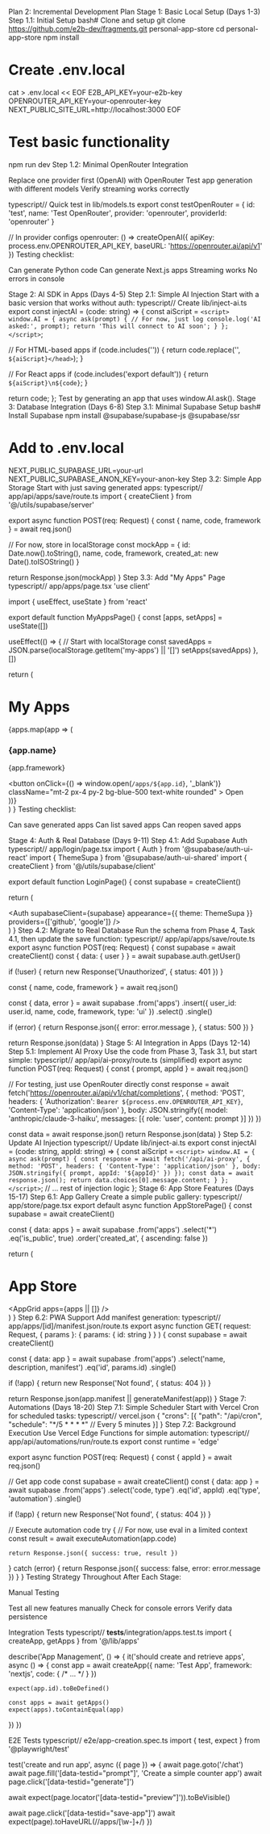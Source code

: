 
Plan 2: Incremental Development Plan
Stage 1: Basic Local Setup (Days 1-3)
Step 1.1: Initial Setup
bash# Clone and setup
git clone https://github.com/e2b-dev/fragments.git personal-app-store
cd personal-app-store
npm install

# Create .env.local
cat > .env.local << EOF
E2B_API_KEY=your-e2b-key
OPENROUTER_API_KEY=your-openrouter-key
NEXT_PUBLIC_SITE_URL=http://localhost:3000
EOF

# Test basic functionality
npm run dev
Step 1.2: Minimal OpenRouter Integration

Replace one provider first (OpenAI) with OpenRouter
Test app generation with different models
Verify streaming works correctly

typescript// Quick test in lib/models.ts
export const testOpenRouter = {
  id: 'test',
  name: 'Test OpenRouter',
  provider: 'openrouter',
  providerId: 'openrouter'
}

// In provider configs
openrouter: () => createOpenAI({
  apiKey: process.env.OPENROUTER_API_KEY,
  baseURL: 'https://openrouter.ai/api/v1'
})
Testing checklist:

 Can generate Python code
 Can generate Next.js apps
 Streaming works
 No errors in console

Stage 2: AI SDK in Apps (Days 4-5)
Step 2.1: Simple AI Injection
Start with a basic version that works without auth:
typescript// Create lib/inject-ai.ts
export const injectAI = (code: string) => {
  const aiScript = `
    <script>
      window.AI = {
        async ask(prompt) {
          // For now, just log
          console.log('AI asked:', prompt);
          return 'This will connect to AI soon';
        }
      };
    </script>
  `;
  
  // For HTML-based apps
  if (code.includes('</head>')) {
    return code.replace('</head>', `${aiScript}</head>`);
  }
  
  // For React apps
  if (code.includes('export default')) {
    return `${aiScript}\n${code}`;
  }
  
  return code;
};
Test by generating an app that uses window.AI.ask().
Stage 3: Database Integration (Days 6-8)
Step 3.1: Minimal Supabase Setup
bash# Install Supabase
npm install @supabase/supabase-js @supabase/ssr

# Add to .env.local
NEXT_PUBLIC_SUPABASE_URL=your-url
NEXT_PUBLIC_SUPABASE_ANON_KEY=your-anon-key
Step 3.2: Simple App Storage
Start with just saving generated apps:
typescript// app/api/apps/save/route.ts
import { createClient } from '@/utils/supabase/server'

export async function POST(req: Request) {
  const { name, code, framework } = await req.json()
  
  // For now, store in localStorage
  const mockApp = {
    id: Date.now().toString(),
    name,
    code,
    framework,
    created_at: new Date().toISOString()
  }
  
  return Response.json(mockApp)
}
Step 3.3: Add "My Apps" Page
typescript// app/apps/page.tsx
'use client'

import { useEffect, useState } from 'react'

export default function MyAppsPage() {
  const [apps, setApps] = useState([])
  
  useEffect(() => {
    // Start with localStorage
    const savedApps = JSON.parse(localStorage.getItem('my-apps') || '[]')
    setApps(savedApps)
  }, [])
  
  return (
    <div className="container mx-auto p-4">
      <h1 className="text-2xl font-bold mb-4">My Apps</h1>
      <div className="grid grid-cols-1 md:grid-cols-2 lg:grid-cols-3 gap-4">
        {apps.map(app => (
          <div key={app.id} className="border p-4 rounded">
            <h3>{app.name}</h3>
            <p>{app.framework}</p>
            <button 
              onClick={() => window.open(`/apps/${app.id}`, '_blank')}
              className="mt-2 px-4 py-2 bg-blue-500 text-white rounded"
            >
              Open
            </button>
          </div>
        ))}
      </div>
    </div>
  )
}
Testing checklist:

 Can save generated apps
 Can list saved apps
 Can reopen saved apps

Stage 4: Auth & Real Database (Days 9-11)
Step 4.1: Add Supabase Auth
typescript// app/login/page.tsx
import { Auth } from '@supabase/auth-ui-react'
import { ThemeSupa } from '@supabase/auth-ui-shared'
import { createClient } from '@/utils/supabase/client'

export default function LoginPage() {
  const supabase = createClient()
  
  return (
    <div className="max-w-md mx-auto mt-8">
      <Auth
        supabaseClient={supabase}
        appearance={{ theme: ThemeSupa }}
        providers={['github', 'google']}
      />
    </div>
  )
}
Step 4.2: Migrate to Real Database
Run the schema from Phase 4, Task 4.1, then update the save function:
typescript// app/api/apps/save/route.ts
export async function POST(req: Request) {
  const supabase = await createClient()
  const { data: { user } } = await supabase.auth.getUser()
  
  if (!user) {
    return new Response('Unauthorized', { status: 401 })
  }
  
  const { name, code, framework } = await req.json()
  
  const { data, error } = await supabase
    .from('apps')
    .insert({
      user_id: user.id,
      name,
      code,
      framework,
      type: 'ui'
    })
    .select()
    .single()
  
  if (error) {
    return Response.json({ error: error.message }, { status: 500 })
  }
  
  return Response.json(data)
}
Stage 5: AI Integration in Apps (Days 12-14)
Step 5.1: Implement AI Proxy
Use the code from Phase 3, Task 3.1, but start simple:
typescript// app/api/ai-proxy/route.ts (simplified)
export async function POST(req: Request) {
  const { prompt, appId } = await req.json()
  
  // For testing, just use OpenRouter directly
  const response = await fetch('https://openrouter.ai/api/v1/chat/completions', {
    method: 'POST',
    headers: {
      'Authorization': `Bearer ${process.env.OPENROUTER_API_KEY}`,
      'Content-Type': 'application/json'
    },
    body: JSON.stringify({
      model: 'anthropic/claude-3-haiku',
      messages: [{ role: 'user', content: prompt }]
    })
  })
  
  const data = await response.json()
  return Response.json(data)
}
Step 5.2: Update AI Injection
typescript// Update lib/inject-ai.ts
export const injectAI = (code: string, appId: string) => {
  const aiScript = `
    <script>
      window.AI = {
        async ask(prompt) {
          const response = await fetch('/api/ai-proxy', {
            method: 'POST',
            headers: { 'Content-Type': 'application/json' },
            body: JSON.stringify({ prompt, appId: '${appId}' })
          });
          const data = await response.json();
          return data.choices[0].message.content;
        }
      };
    </script>
  `;
  // ... rest of injection logic
};
Stage 6: App Store Features (Days 15-17)
Step 6.1: App Gallery
Create a simple public gallery:
typescript// app/store/page.tsx
export default async function AppStorePage() {
  const supabase = await createClient()
  
  const { data: apps } = await supabase
    .from('apps')
    .select('*')
    .eq('is_public', true)
    .order('created_at', { ascending: false })
  
  return (
    <div className="container mx-auto p-4">
      <h1 className="text-2xl font-bold mb-4">App Store</h1>
      <AppGrid apps={apps || []} />
    </div>
  )
}
Step 6.2: PWA Support
Add manifest generation:
typescript// app/apps/[id]/manifest.json/route.ts
export async function GET(
  request: Request,
  { params }: { params: { id: string } }
) {
  const supabase = await createClient()
  
  const { data: app } = await supabase
    .from('apps')
    .select('name, description, manifest')
    .eq('id', params.id)
    .single()
  
  if (!app) {
    return new Response('Not found', { status: 404 })
  }
  
  return Response.json(app.manifest || generateManifest(app))
}
Stage 7: Automations (Days 18-20)
Step 7.1: Simple Scheduler
Start with Vercel Cron for scheduled tasks:
typescript// vercel.json
{
  "crons": [{
    "path": "/api/cron",
    "schedule": "*/5 * * * *"  // Every 5 minutes
  }]
}
Step 7.2: Background Execution
Use Vercel Edge Functions for simple automation:
typescript// app/api/automations/run/route.ts
export const runtime = 'edge'

export async function POST(req: Request) {
  const { appId } = await req.json()
  
  // Get app code
  const supabase = await createClient()
  const { data: app } = await supabase
    .from('apps')
    .select('code, type')
    .eq('id', appId)
    .eq('type', 'automation')
    .single()
  
  if (!app) {
    return new Response('Not found', { status: 404 })
  }
  
  // Execute automation code
  try {
    // For now, use eval in a limited context
    const result = await executeAutomation(app.code)
    
    return Response.json({ success: true, result })
  } catch (error) {
    return Response.json({ success: false, error: error.message })
  }
}
Testing Strategy Throughout
After Each Stage:

Manual Testing

Test all new features manually
Check for console errors
Verify data persistence


Integration Tests
typescript// __tests__/integration/apps.test.ts
import { createApp, getApps } from '@/lib/apps'

describe('App Management', () => {
  it('should create and retrieve apps', async () => {
    const app = await createApp({
      name: 'Test App',
      framework: 'nextjs',
      code: { /* ... */ }
    })
    
    expect(app.id).toBeDefined()
    
    const apps = await getApps()
    expect(apps).toContainEqual(app)
  })
})

E2E Tests
typescript// e2e/app-creation.spec.ts
import { test, expect } from '@playwright/test'

test('create and run app', async ({ page }) => {
  await page.goto('/chat')
  await page.fill('[data-testid="prompt"]', 'Create a simple counter app')
  await page.click('[data-testid="generate"]')
  
  await expect(page.locator('[data-testid="preview"]')).toBeVisible()
  
  await page.click('[data-testid="save-app"]')
  await expect(page).toHaveURL(/\/apps\/[\w-]+/)
})